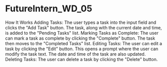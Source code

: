 # FutureIntern_WD_05
How It Works
Adding Tasks: The user types a task into the input field and clicks the "Add Task" button. The task, along with the current date and time, is added to the "Pending Tasks" list.
Marking Tasks as Complete: The user can mark a task as complete by clicking the "Complete" button. The task then moves to the "Completed Tasks" list.
Editing Tasks: The user can edit a task by clicking the "Edit" button. This opens a prompt where the user can modify the task text. The date and time of the task are also updated.
Deleting Tasks: The user can delete a task by clicking the "Delete" button.
